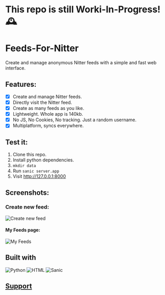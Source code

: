 # This repo is still Worki-In-Progress! 🕰️

# Feeds-For-Nitter
Create and manage anonymous Nitter feeds with a simple and fast web interface.

## Features:
- [x] Create and manage Nitter feeds.
- [x] Directly visit the Nitter feed.
- [x] Create as many feeds as you like.
- [x] Lightweight. Whole app is 140kb.
- [x] No JS, No Cookies, No tracking. Just a random username.
- [x] Multiplatform, syncs everywhere.

## Test it:

1. Clone this repo.
2. Install python dependencies.
3. `mkdir data`
3. Run `sanic server.app`
4. Visit http://127.0.0.1:8000

## Screenshots:

### Create new feed:
![Create new feed](https://i.imgur.com/aWziQfG.png)

#### My Feeds page:
![My Feeds](https://i.imgur.com/MrzVpyt.png)


## Built with

![Python](https://img.shields.io/badge/Python-3776AB?style=for-the-badge&logo=python&logoColor=white)
![HTML](https://img.shields.io/badge/HTML-239120?style=for-the-badge&logo=html5&logoColor=white)
![Sanic](https://img.shields.io/badge/-SANIC-ff69b4?style=for-the-badge)


## [Support](https://github.com/pluja/pluja/blob/main/SUPPORT.md)
